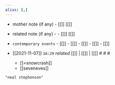 ```yaml
---
alias: [,]
---
```

- mother note (if any)
		- [[]] [[]]
- related note (if any) -
		- [[]] [[]]
- `contemporary events`	- [[]]	- [[]]	- [[]]	- [[]]	- [[]]

- [[2021-11-07]]  `16:29` _related_ [[]] | [[]] | [[]] # # #
	- [[=snowcrash]]
	- [[seveneves]]

```query
"neal stephenson"
```